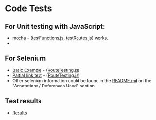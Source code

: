 # Code Tests

## For Unit testing with JavaScript:
* [mocha](https://mochajs.org) - ([testFunctions.js](testFunctions.js), [testRoutes.js](testRoutes.js)) works.
* 

## For Selenium
* [Basic Example](https://www.lambdatest.com/blog/automation-testing-with-selenium-javascript/) - ([RouteTesting.js](RouteTesting.js))
* [Partial link text](https://guru99.com/locate-by-link-text-partial-link-text.html) - ([RouteTesting.js](RouteTesting.js))
* Other selenium information could be found in the [README.md](../README.md) on the "Annotations / References Used" section

## Test results
* [Results](/testResults/TestResults.png)
